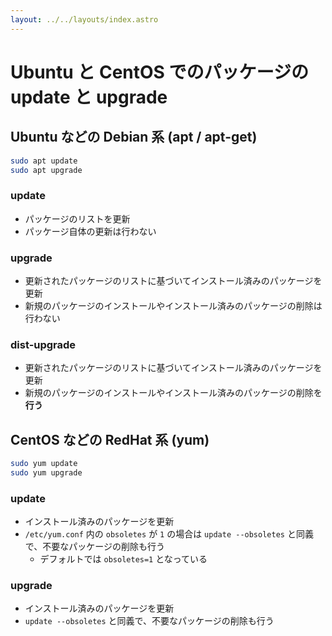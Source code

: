 ```yaml
---
layout: ../../layouts/index.astro
---
```


# Ubuntu と CentOS でのパッケージの update と upgrade

## Ubuntu などの Debian 系 (apt / apt-get)

```bash
sudo apt update
sudo apt upgrade
```

### update

- パッケージのリストを更新
- パッケージ自体の更新は行わない

### upgrade

- 更新されたパッケージのリストに基づいてインストール済みのパッケージを更新
- 新規のパッケージのインストールやインストール済みのパッケージの削除は行わない

### dist-upgrade

- 更新されたパッケージのリストに基づいてインストール済みのパッケージを更新
- 新規のパッケージのインストールやインストール済みのパッケージの削除を**行う**

## CentOS などの RedHat 系 (yum)

```bash
sudo yum update
sudo yum upgrade
```

### update

- インストール済みのパッケージを更新
- `/etc/yum.conf` 内の `obsoletes` が `1` の場合は `update --obsoletes` と同義で、不要なパッケージの削除も行う
  - デフォルトでは `obsoletes=1` となっている

### upgrade

- インストール済みのパッケージを更新
- `update --obsoletes` と同義で、不要なパッケージの削除も行う
